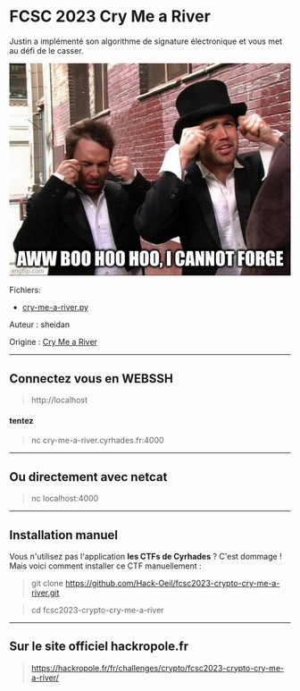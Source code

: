# FCSC 2023 Cry Me a River

Justin a implémenté son algorithme de signature électronique et vous met au défi de le casser.

![meme-cry-me-a-river.jpg](meme-cry-me-a-river.jpg)

Fichiers:
- [cry-me-a-river.py](cry-me-a-river.py) 


Auteur : sheidan


Origine : [Cry Me a River](https://hackropole.fr/fr/challenges/crypto/fcsc2023-crypto-cry-me-a-river/)


-----------

## Connectez vous en WEBSSH
> http://localhost

#### tentez 
> nc cry-me-a-river.cyrhades.fr:4000

-----------

## Ou directement avec netcat
> nc localhost:4000


-----------


## Installation manuel
Vous n'utilisez pas l'application **les CTFs de Cyrhades** ? C'est dommage !
Mais voici comment installer ce CTF manuellement :

> git clone https://github.com/Hack-Oeil/fcsc2023-crypto-cry-me-a-river.git

> cd fcsc2023-crypto-cry-me-a-river


-----------


## Sur le site officiel hackropole.fr
> https://hackropole.fr/fr/challenges/crypto/fcsc2023-crypto-cry-me-a-river/